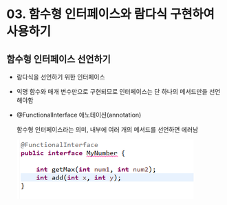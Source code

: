 # 03. 함수형 인터페이스와 람다식 구현하여 사용하기

## 함수형 인터페이스 선언하기

- 람다식을 선언하기 위한 인터페이스

- 익명 함수와 매개 변수만으로 구현되므로 인터페이스는 단 하나의 메서드만을 선언해야함 

- @FunctionalInterface 애노테이션(annotation)

    함수형 인터페이스라는 의미, 내부에 여러 개의 메서드를 선언하면 에러남 

    ![error](./img/error.png)
